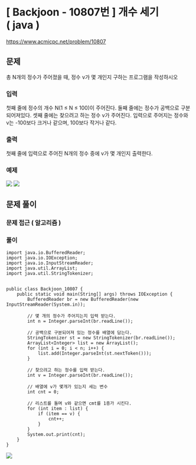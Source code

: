 # \[ Backjoon - 10807번 \] 개수 세기 ( java )

https://www.acmicpc.net/problem/10807


## 문제
총 N개의 정수가 주어졌을 때, 정수 v가 몇 개인지 구하는 프로그램을 작성하시오



### 입력
첫째 줄에 정수의 개수 N(1 ≤ N ≤ 100)이 주어진다. 둘째 줄에는 정수가 공백으로 구분되어져있다. 셋째 줄에는 찾으려고 하는 정수 v가 주어진다. 입력으로 주어지는 정수와 v는 -100보다 크거나 같으며, 100보다 작거나 같다.



### 출력
첫째 줄에 입력으로 주어진 N개의 정수 중에 v가 몇 개인지 출력한다.


### 예제
![](https://i.imgur.com/GtkzOUF.png)  ![](https://i.imgur.com/c4UNkMC.png)




## 문제 풀이
### 문제 접근 ( 알고리즘 )
### 풀이

```
import java.io.BufferedReader;  
import java.io.IOException;  
import java.io.InputStreamReader;  
import java.util.ArrayList;  
import java.util.StringTokenizer;  
  
  
public class Backjoon_10807 {  
    public static void main(String[] args) throws IOException {  
        BufferedReader br = new BufferedReader(new InputStreamReader(System.in));  
          
        // 몇 개의 정수가 주어지는지 입력 받는다.  
        int n = Integer.parseInt(br.readLine());  
  
        // 공백으로 구분되어져 있는 정수를 배열에 담는다.  
        StringTokenizer st = new StringTokenizer(br.readLine());  
        ArrayList<Integer> list = new ArrayList();  
        for (int i = 0; i < n; i++) {  
            list.add(Integer.parseInt(st.nextToken()));  
        }  
  
        // 찾으려고 하는 정수를 입력 받는다.  
        int v = Integer.parseInt(br.readLine());  
          
        // 배열에 v가 몇개가 있는지 세는 변수  
        int cnt = 0;  
  
        // 리스트를 돌며 v와 같으면 cmt를 1증가 시킨다.  
        for (int item : list) {  
            if (item == v) {  
                cnt++;  
            }  
        }  
        System.out.print(cnt);  
    }  
}
```

![](https://i.imgur.com/nf7PG5I.png)


